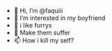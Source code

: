 - 👋 Hi, I’m @faquiii
- 👀 I’m interested in my boyfriend
- 🌱 i like furrys
- 💞️ Make them suffer
- 📫 How i kill my self?

<!---
faquiii/faquiii is a ✨ special ✨ repository because its `README.md` (this file) appears on your GitHub profile.
You can click the Preview link to take a look at your changes.
--->
